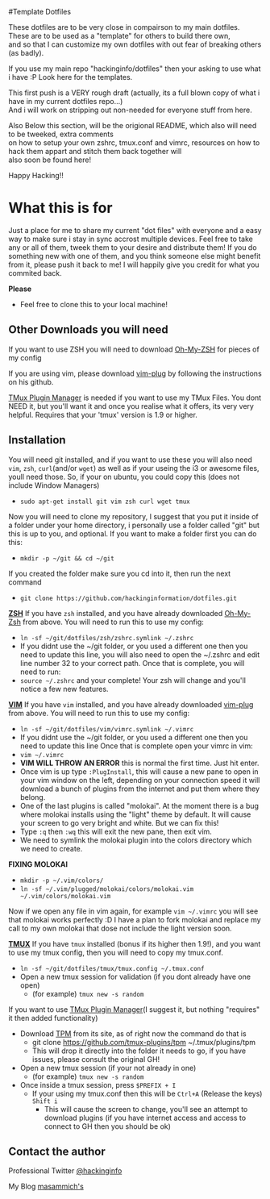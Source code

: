 #Template Dotfiles

These dotfiles are to be very close in compairson to my main dotfiles.  
These are to be used as a "template" for others to build there own,  
and so that I can customize my own dotfiles with out fear of breaking others (as badly). 

If you use my main repo "hackinginfo/dotfiles" then your asking to use what i have :P
Look here for the templates. 

This first push is a VERY rough draft (actually, its a full blown copy of what i have in my current dotfiles repo...)  
And i will work on stripping out non-needed for everyone stuff from here. 

Also Below this section, will be the origional README, which also will need to be tweeked, extra comments  
on how to setup your own zshrc, tmux.conf and vimrc, resources on how to hack them appart and stitch them back together will  
also soon be found here!

Happy Hacking!!

# What this is for

Just a place for me to share my current "dot files" with everyone and a easy way to make sure i stay in sync accrost multiple devices.
Feel free to take any or all of them, tweek them to your desire and distribute them! 
If you do something new with one of them, and you think someone else might benefit from it, please push it back to me! I will happily give you credit for what you commited back.

**Please** 
* Feel free to clone this to your local machine!

## Other Downloads you will need

If you want to use ZSH you will need to download [Oh-My-ZSH][zsh] for pieces of my config

If you are using vim, please download [vim-plug][plug] by following the instructions on his github.

[TMux Plugin Manager][tpm] is needed if you want to use my TMux Files. You dont NEED it, but you'll want it and once you realise what it offers, its very very helpful. Requires that your 'tmux' version is 1.9 or higher.  

## Installation

You will need git installed, and if you want to use these you will also need `vim`, `zsh`, `curl`(and/or `wget`) as well as if your useing the i3 or awesome files, youll need those.
So, if your on ubuntu, you could copy this (does not include Window Managers)
* `sudo apt-get install git vim zsh curl wget tmux`

Now you will need to clone my repository, I suggest that you put it inside of a folder under your home directory, i personally use a folder called "git" but this is up to you, and optional.
If you want to make a folder first you can do this:
* `mkdir -p ~/git && cd ~/git`

If you created the folder make sure you cd into it, then run the next command
* `git clone https://github.com/hackinginformation/dotfiles.git`

[**ZSH**][ZSH_WIKI]
If you have `zsh` installed, and you have already downloaded [Oh-My-Zsh][zsh] from above. You will need to run this to use my config:
* `ln -sf ~/git/dotfiles/zsh/zshrc.symlink ~/.zshrc` 
* If you didnt use the ~/git folder, or you used a different one then you need to update this line, you will also need to open the ~/.zshrc and edit line number 32 to your correct path.
Once that is complete, you will need to run:
* `source ~/.zshrc` and your complete! Your zsh will change and you'll notice a few new features.

[**VIM**][VIM_WIKI]
If you have `vim` installed, and you have already downloaded [vim-plug][plug] from above. You will need to run this to use my config:
* `ln -sf ~/git/dotfiles/vim/vimrc.symlink ~/.vimrc` 
* If you didnt use the ~/git folder, or you used a different one then you need to update this line
Once that is complete open your vimrc in vim:
* `vim ~/.vimrc`
* **VIM WILL THROW AN ERROR** this is normal the first time. Just hit enter.
* Once vim is up type `:PlugInstall`, this will cause a new pane to open in your vim window on the left, depending on your connection speed it will download a bunch of plugins from the internet and put them where they belong. 
* One of the last plugins is called "molokai". At the moment there is a bug where molokai installs using the "light" theme by default. It will cause your screen to go very bright and white. But we can fix this!
* Type `:q` then `:wq` this will exit the new pane, then exit vim.
* We need to symlink the molokai plugin into the colors directory which we need to create.

**FIXING MOLOKAI**
* `mkdir -p ~/.vim/colors/`
* `ln -sf ~/.vim/plugged/molokai/colors/molokai.vim ~/.vim/colors/molokai.vim`

Now if we open any file in vim again, for example `vim ~/.vimrc` you will see that molokai works perfectly :D
I have a plan to fork molokai and replace my call to my own molokai that dose not include the light version soon.

[**TMUX**][TMUX_WIKI]
If you have `tmux` installed (bonus if its higher then 1.9!), and you want to use my tmux config, then you will need to copy my tmux.conf.
* `ln -sf ~/git/dotfiles/tmux/tmux.config ~/.tmux.conf`
* Open a new tmux session for validation (if you dont already have one open)
  * (for example) `tmux new -s random`

If you want to use [TMux Plugin Manager][tpm](I suggest it, but nothing "requires" it then added functionality)
* Download [TPM][tpm] from its site, as of right now the command do that is
  * git clone https://github.com/tmux-plugins/tpm ~/.tmux/plugins/tpm
  * This will drop it directly into the folder it needs to go, if you have issues, please consult the original GH! 
* Open a new tmux session (if your not already in one)
  * (for example) `tmux new -s random`
* Once inside a tmux session, press `$PREFIX + I`
  * If your using my tmux.conf then this will be `Ctrl+A` (Release the keys) `Shift i`
    * This will cause the screen to change, you'll see an attempt to download plugins (if you have internet access and access to connect to GH then you should be ok)

## Contact the author

Professional  Twitter [@hackinginfo][tweet]

My Blog    [masammich's][blog]


[plug]:         https://github.com/junegunn/vim-plug
[zsh]:          https://github.com/robbyrussell/oh-my-zsh
[tpm]:          https://github.com/tmux-plugins/tpm
[tweet]:        https://twitter.com/MaSammchs
[blog]:         http://masammich.technoanomaly.com/
[TMUX_WIKI]:    ../../wiki/TMux
[VIM_WIKI]:     ../../wiki/VIM
[ZSH_WIKI]:     ../../wiki/ZSH
[I3_WIKI]:      ../../wiki/i3
